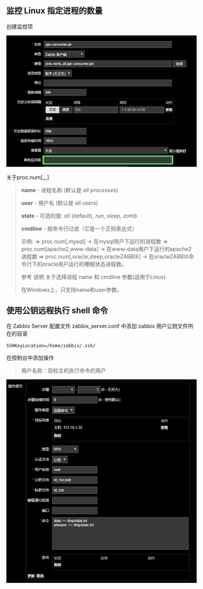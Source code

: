 ## 监控 Linux 指定进程的数量

创建监控项

![image-20191216102055042](assets/image-20191216102055042.png)

关于proc.num[<name>,<user>,<state>,<cmdline>]

>**name** - 进程名称 (默认是 *all processes*) 
>
>**user** - 用户名 (默认是 *all users*) 
>
>**state** - 可选的值: *all* (default), *run*, *sleep*, *zomb* 
>
>**cmdline** - 按命令行过滤（它是一个正则表达式）
>
>示例:
>⇒ proc.num[,mysql] → 在mysql用户下运行的进程数
>⇒ proc.num[apache2,www-data] → 在www-data用户下运行的apache2进程数
>⇒ proc.num[,oracle,sleep,oracleZABBIX] → 在oracleZABBIX命令行下的oracle用户运行的睡眠状态进程数。
>
>参考 说明 关于选择进程 name 和 cmdline 参数(适用于Linux).
>
>在Windows上，只支持name和user参数。



## 使用公钥远程执行 shell 命令

在 Zabbix Server 配置文件 zabbix_server.conf 中添加 zabbix 用户公钥文件所在的目录

```
SSHKeyLocation=/home/zabbix/.ssh/
```

在控制台中添加操作

> 用户名称：目标主机执行命令的用户

![image-20191218181638158](assets/image-20191218181638158.png)